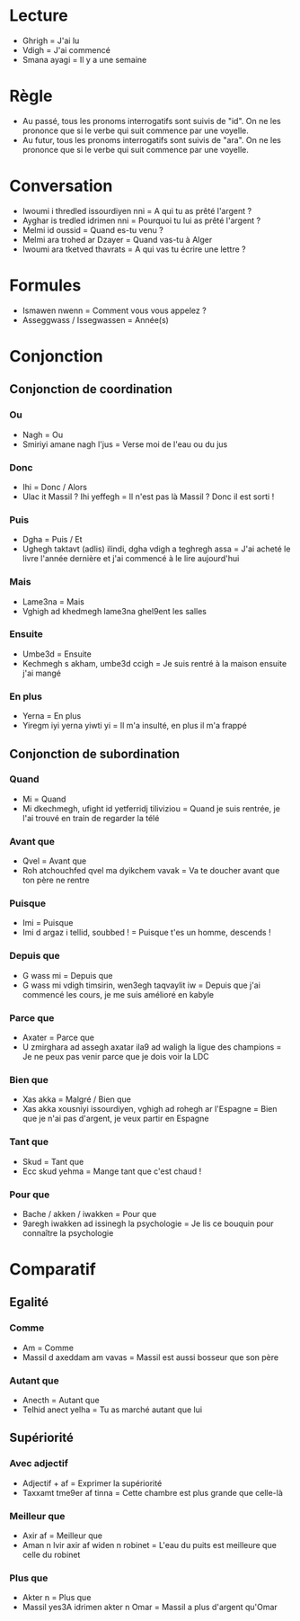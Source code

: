 # Lecture

- Ghrigh = J'ai lu
- Vdigh = J'ai commencé
- Smana ayagi = Il y a une semaine

# Règle

- Au passé, tous les pronoms interrogatifs sont suivis de "id". On ne les prononce que si le verbe qui suit commence par une voyelle.
- Au futur, tous les pronoms interrogatifs sont suivis de "ara". On ne les prononce que si le verbe qui suit commence par une voyelle.

# Conversation

- Iwoumi i thredled issourdiyen nni = A qui tu as prêté l'argent ?
- Ayghar is tredled idrimen nni = Pourquoi tu lui as prêté l'argent ?
- Melmi id oussid = Quand es-tu venu ?
- Melmi ara trohed ar Dzayer = Quand vas-tu à Alger
- Iwoumi ara tketved thavrats = A qui vas tu écrire une lettre ?

# Formules

- Ismawen nwenn = Comment vous vous appelez ?
- Asseggwass / Issegwassen = Année(s)

# Conjonction

## Conjonction de coordination

### Ou

- Nagh = Ou
- Smiriyi amane nagh l'jus = Verse moi de l'eau ou du jus

### Donc

- Ihi = Donc / Alors
- Ulac it Massil ? Ihi yeffegh = Il n'est pas là Massil ? Donc il est sorti !

### Puis

- Dgha = Puis / Et
- Ughegh taktavt (adlis) ilindi, dgha vdigh a teghregh assa = J'ai acheté le livre l'année dernière et j'ai commencé à le lire aujourd'hui

### Mais

- Lame3na = Mais
- Vghigh ad khedmegh lame3na ghel9ent les salles

### Ensuite

- Umbe3d = Ensuite
- Kechmegh s akham, umbe3d ccigh = Je suis rentré à la maison ensuite j'ai mangé

### En plus

- Yerna = En plus
- Yiregm iyi yerna yiwti yi = Il m'a insulté, en plus il m'a frappé

## Conjonction de subordination

### Quand

- Mi = Quand
- Mi dkechmegh, ufight id yetferridj tiliviziou = Quand je suis rentrée, je l'ai trouvé en train de regarder la télé

### Avant que

- Qvel = Avant que
- Roh atchouchfed qvel ma dyikchem vavak = Va te doucher avant que ton père ne rentre

### Puisque

- Imi = Puisque
- Imi d argaz i tellid, soubbed ! = Puisque t'es un homme, descends !

### Depuis que

- G wass mi = Depuis que
- G wass mi vdigh timsirin, wen3egh taqvaylit iw = Depuis que j'ai commencé les cours, je me suis amélioré en kabyle

### Parce que

- Axater = Parce que
- U zmirghara ad assegh axatar ila9 ad waligh la ligue des champions = Je ne peux pas venir parce que je dois voir la LDC

### Bien que

- Xas akka = Malgré / Bien que
- Xas akka xousniyi issourdiyen, vghigh ad rohegh ar l'Espagne = Bien que je n'ai pas d'argent, je veux partir en Espagne

### Tant que

- Skud = Tant que
- Ecc skud yehma = Mange tant que c'est chaud !

### Pour que

- Bache / akken / iwakken = Pour que
- 9aregh iwakken ad issinegh la psychologie = Je lis ce bouquin pour connaître la psychologie

# Comparatif

## Egalité

### Comme

- Am = Comme
- Massil d axeddam am vavas = Massil est aussi bosseur que son père

### Autant que

- Anecth = Autant que
- Telhid anect yelha = Tu as marché autant que lui

## Supériorité

### Avec adjectif

- Adjectif + af = Exprimer la supériorité
- Taxxamt tme9er af tinna = Cette chambre est plus grande que celle-là

### Meilleur que

- Axir af = Meilleur que
- Aman n lvir axir af widen n robinet = L'eau du puits est meilleure que celle du robinet

### Plus que

- Akter n = Plus que
- Massil yes3A idrimen akter n Omar = Massil a plus d'argent qu'Omar
